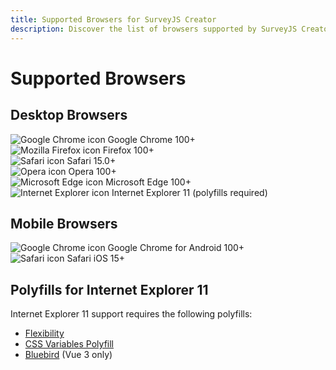 ```yaml
---
title: Supported Browsers for SurveyJS Creator
description: Discover the list of browsers supported by SurveyJS Creator for smooth form creation and editing. Ensure a seamless design experience with our browser compatibility guide.
---
```


# Supported Browsers

## Desktop Browsers

<div class="v2-class---documentation-page__supported-browsers"> <img src="images/browser-icons-chrome.svg" alt="Google Chrome icon"> <span>Google Chrome 100+</span> </div>
<div class="v2-class---documentation-page__supported-browsers"> <img src="images/browser-icons-firefox.svg" alt="Mozilla Firefox icon"> <span>Firefox 100+</span> </div>     
<div class="v2-class---documentation-page__supported-browsers"> <img src="images/browser-icons-safari.svg" alt="Safari icon"> <span>Safari 15.0+</span> </div>
<div class="v2-class---documentation-page__supported-browsers"> <img src="images/browser-icons-opera.svg" alt="Opera icon"> <span>Opera 100+</span> </div>
<div class="v2-class---documentation-page__supported-browsers"> <img src="images/browser-icons-edge.svg" alt="Microsoft Edge icon"> <span>Microsoft Edge 100+</span> </div>
<div class="v2-class---documentation-page__supported-browsers"> <img src="images/browser-icons-ie.svg" alt="Internet Explorer icon"> <span>Internet Explorer 11 (polyfills required)</span> </div>

## Mobile Browsers

<div class="v2-class---documentation-page__supported-browsers"> <img src="images/browser-icons-chrome.svg" alt="Google Chrome icon"> <span>Google Chrome for Android 100+</span> </div>       
<div class="v2-class---documentation-page__supported-browsers"> <img src="images/browser-icons-safari.svg" alt="Safari icon"> <span>Safari iOS 15+</span> </div>

## Polyfills for Internet Explorer 11

Internet Explorer 11 support requires the following polyfills:

- <a href="https://github.com/jonathantneal/flexibility" target="_blank">Flexibility</a>
- <a href="https://github.com/nuxodin/ie11CustomProperties" target="_blank">CSS Variables Polyfill</a>
- <a href="http://bluebirdjs.com/docs/getting-started.html" target="_blank">Bluebird</a> (Vue 3 only)